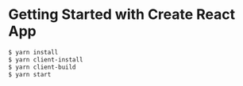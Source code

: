 # Getting Started with Create React App

```bash
$ yarn install
$ yarn client-install
$ yarn client-build
$ yarn start
```
